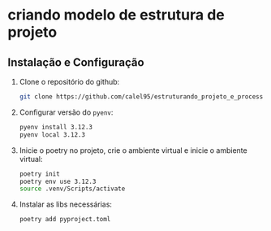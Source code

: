 # criando modelo de estrutura de projeto

## Instalação e Configuração

1. Clone o repositório do github:
    ```bash
    git clone https://github.com/calel95/estruturando_projeto_e_processos_do_zero.git
    ```

2. Configurar versão do `pyenv`:
    ```bash
    pyenv install 3.12.3
    pyenv local 3.12.3
    ```

3. Inicie o poetry no projeto, crie o ambiente virtual e inicie o ambiente virtual:
    ```bash
    poetry init
    poetry env use 3.12.3
    source .venv/Scripts/activate
    ```

4. Instalar as libs necessárias:
    ```bash
    poetry add pyproject.toml
    ```

